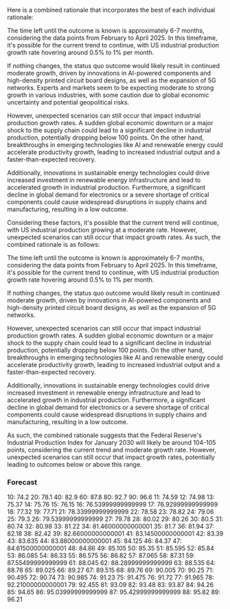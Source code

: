Here is a combined rationale that incorporates the best of each individual rationale:

The time left until the outcome is known is approximately 6-7 months, considering the data points from February to April 2025. In this timeframe, it's possible for the current trend to continue, with US industrial production growth rate hovering around 0.5% to 1% per month.

If nothing changes, the status quo outcome would likely result in continued moderate growth, driven by innovations in AI-powered components and high-density printed circuit board designs, as well as the expansion of 5G networks. Experts and markets seem to be expecting moderate to strong growth in various industries, with some caution due to global economic uncertainty and potential geopolitical risks.

However, unexpected scenarios can still occur that impact industrial production growth rates. A sudden global economic downturn or a major shock to the supply chain could lead to a significant decline in industrial production, potentially dropping below 100 points. On the other hand, breakthroughs in emerging technologies like AI and renewable energy could accelerate productivity growth, leading to increased industrial output and a faster-than-expected recovery.

Additionally, innovations in sustainable energy technologies could drive increased investment in renewable energy infrastructure and lead to accelerated growth in industrial production. Furthermore, a significant decline in global demand for electronics or a severe shortage of critical components could cause widespread disruptions in supply chains and manufacturing, resulting in a low outcome.

Considering these factors, it's possible that the current trend will continue, with US industrial production growing at a moderate rate. However, unexpected scenarios can still occur that impact growth rates. As such, the combined rationale is as follows:

The time left until the outcome is known is approximately 6-7 months, considering the data points from February to April 2025. In this timeframe, it's possible for the current trend to continue, with US industrial production growth rate hovering around 0.5% to 1% per month.

If nothing changes, the status quo outcome would likely result in continued moderate growth, driven by innovations in AI-powered components and high-density printed circuit board designs, as well as the expansion of 5G networks.

However, unexpected scenarios can still occur that impact industrial production growth rates. A sudden global economic downturn or a major shock to the supply chain could lead to a significant decline in industrial production, potentially dropping below 100 points. On the other hand, breakthroughs in emerging technologies like AI and renewable energy could accelerate productivity growth, leading to increased industrial output and a faster-than-expected recovery.

Additionally, innovations in sustainable energy technologies could drive increased investment in renewable energy infrastructure and lead to accelerated growth in industrial production. Furthermore, a significant decline in global demand for electronics or a severe shortage of critical components could cause widespread disruptions in supply chains and manufacturing, resulting in a low outcome.

As such, the combined rationale suggests that the Federal Reserve's Industrial Production Index for January 2030 will likely be around 104-105 points, considering the current trend and moderate growth rate. However, unexpected scenarios can still occur that impact growth rates, potentially leading to outcomes below or above this range.

### Forecast

10: 74.2
20: 78.1
40: 82.9
60: 87.8
80: 92.7
90: 96.6
11: 74.59
12: 74.98
13: 75.37
14: 75.76
15: 76.15
16: 76.53999999999999
17: 76.92999999999999
18: 77.32
19: 77.71
21: 78.33999999999999
22: 78.58
23: 78.82
24: 79.06
25: 79.3
26: 79.53999999999999
27: 79.78
28: 80.02
29: 80.26
30: 80.5
31: 80.74
32: 80.98
33: 81.22
34: 81.46000000000001
35: 81.7
36: 81.94
37: 82.18
38: 82.42
39: 82.66000000000001
41: 83.14500000000001
42: 83.39
43: 83.635
44: 83.88000000000001
45: 84.125
46: 84.37
47: 84.61500000000001
48: 84.86
49: 85.105
50: 85.35
51: 85.595
52: 85.84
53: 86.085
54: 86.33
55: 86.575
56: 86.82
57: 87.065
58: 87.31
59: 87.55499999999999
61: 88.045
62: 88.28999999999999
63: 88.535
64: 88.78
65: 89.025
66: 89.27
67: 89.515
68: 89.76
69: 90.005
70: 90.25
71: 90.495
72: 90.74
73: 90.985
74: 91.23
75: 91.475
76: 91.72
77: 91.965
78: 92.21000000000001
79: 92.455
81: 93.09
82: 93.48
83: 93.87
84: 94.26
85: 94.65
86: 95.03999999999999
87: 95.42999999999999
88: 95.82
89: 96.21